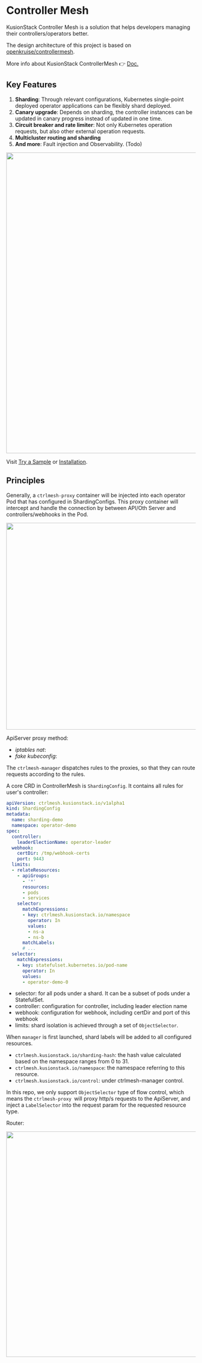 

# Controller Mesh

KusionStack Controller Mesh is a solution that helps developers managing their controllers/operators better.

The design architecture of this project is based on [openkruise/controllermesh](https://github.com/openkruise/controllermesh).

More info about KusionStack ControllerMesh  👉 [Doc.](https://kusionstack.io/docs/ctrlmesh/intro/)

## Key Features

1. **Sharding**: Through relevant configurations, Kubernetes single-point deployed operator applications can be flexibly shard deployed.
2. **Canary upgrade**: Depends on sharding, the controller instances can be updated in canary progress instead of updated in one time.
3. **Circuit breaker and rate limiter**: Not only Kubernetes operation requests, but also other external operation requests.
4. **Multicluster routing and sharding**
5. **And more**: Fault injection and Observability. (Todo)

<p align="center"><img width="800" src="./docs/img/mesh-arch-2.png"/></p>

Visit [Try a Sample](https://www.kusionstack.io/docs/ctrlmesh/started/try) or [Installation](https://www.kusionstack.io/docs/ctrlmesh/started/install).
## Principles

Generally, a `ctrlmesh-proxy` container will be injected into each operator Pod that has configured in ShardingConfigs.
This proxy container will intercept and handle the connection by between API/Oth Server and controllers/webhooks in the Pod.

<p align="center"><img width="550" src="./docs/img/fake-configmap.png"/></p>

ApiServer proxy method:
- *iptables nat*: 
- *fake kubeconfig*: 

The `ctrlmesh-manager` dispatches rules to the proxies, so that they can route requests according to the rules.


A core CRD in ControllerMesh is `ShardingConfig`. It contains all rules for user's controller:

```yaml
apiVersion: ctrlmesh.kusionstack.io/v1alpha1
kind: ShardingConfig
metadata:
  name: sharding-demo
  namespace: operator-demo
spec:
  controller:
    leaderElectionName: operator-leader
  webhook:
    certDir: /tmp/webhook-certs
    port: 9443
  limits:
  - relateResources:
    - apiGroups:
      - '*'
      resources:
      - pods
      - services
    selector:
      matchExpressions:
      - key: ctrlmesh.kusionstack.io/namespace
        operator: In
        values:
        - ns-a
        - ns-b
      matchLabels:
      # ...
  selector:
    matchExpressions:
    - key: statefulset.kubernetes.io/pod-name
      operator: In
      values:
      - operator-demo-0
```

- selector: for all pods under a shard. It can be a subset of pods under a StatefulSet.
- controller: configuration for controller, including leader election name
- webhook: configuration for webhook, including certDir and port of this webhook
- limits: shard isolation is achieved through a set of `ObjectSelector`.

When `manager` is first launched, shard labels will be added to all configured resources.

- `ctrlmesh.kusionstack.io/sharding-hash`: the hash value calculated based on the namespace ranges from 0 to 31.
- `ctrlmesh.kusionstack.io/namespace`: the namespace referring to this resource.
- `ctrlmesh.kusionstack.io/control`: under ctrlmesh-manager control.


In this repo, we only support `ObjectSelector` type of flow control,
which means the `ctrlmesh-proxy `will proxy http/s requests to the ApiServer, 
and inject a `LabelSelector` into the request param for the requested resource type.




Router:

<p align="center"><img width="600" src="./docs/img/mesh-proxy.png"/></p>

